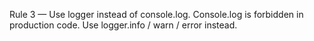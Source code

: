 Rule 3 — Use logger instead of console.log.
Console.log is forbidden in production code. Use logger.info / warn / error instead.
